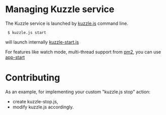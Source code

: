 # Managing Kuzzle service

The Kuzzle service is launched by [kuzzle.js](kuzzle.js) command line.

     $ kuzzle.js start 

will launch internally [kuzzle-start.js](kuzzle-start.js)

For features like watch mode, multi-thread support from [pm2](https://www.npmjs.com/package/pm2), you can use [app-start](../app-start.js)

# Contributing

As an example, for implementing your custom "kuzzle.js stop" action:

* create kuzzle-stop.js,
* modify kuzzle.js accordingly.